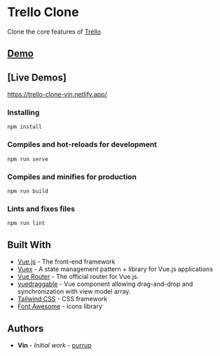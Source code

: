 # Trello Clone

Clone the core features of [Trello](https://trello.com/)

## [Demo](https://recordit.co/JrLpsUB1Zh)

## [Live Demos]

https://trello-clone-vin.netlify.app/

### Installing

```
npm install
```

### Compiles and hot-reloads for development
```
npm run serve
```

### Compiles and minifies for production
```
npm run build
```

### Lints and fixes files
```
npm run lint
```

## Built With

* [Vue.js](https://vuejs.org/) - The front-end framework
* [Vuex](https://vuex.vuejs.org/zh/guide/) - A state management pattern + library for Vue.js applications
* [Vue Router](https://router.vuejs.org/zh/) - The official router for Vue.js.
* [vuedraggable](https://sortablejs.github.io/Vue.Draggable/) - Vue component allowing drag-and-drop and synchronization with view model array.
* [Tailwind CSS](https://tailwindcss.com/) - CSS framework
* [Font Awesome](https://fontawesome.com/) - icons library

## Authors

* **Vin** - *Initial work* - [purrup](https://github.com/purrup)
